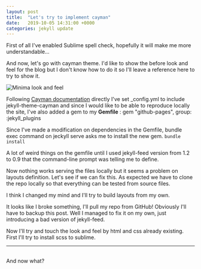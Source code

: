 ```yaml
---
layout: post
title:  "Let's try to implement cayman"
date:   2019-10-05 14:31:00 +0000
categories: jekyll update
---
```


First of all I've enabled Sublime spell check, hopefully it will make me more understandable...

And now, let's go with cayman theme. I'd like to show the before look and feel for the blog but I don't know how to do it so I'll leave a reference here to try to show it.

![Minima look and feel](../assets/img/minima_look.jpeg)

Following [Cayman documentation](https://github.com/pages-themes/cayman) directly I've set \_config.yml to include jekyll-theme-cayman and since I would like to be able to reproduce locally the site, I've also added a gem to my **Gemfile** : gem "github-pages", group: :jekyll_plugins

Since I've made a modification on dependencies in the Gemfile, bundle exec command on jeckyll serve asks me to install the new gem. `bundle install` 

A lot of weird things on the gemfile until I used jekyll-feed version from 1.2 to 0.9 that the command-line prompt was telling me to define.

Now nothing works serving the files locally but it seems a problem on layouts definition. Let's see if we can fix this. As expected we have to clone the repo locally so that everything can be tested from source files.

I think I changed my mind and I'll try to build layouts from my own.

It looks like I broke something, I'll pull my repo from GitHub! Obviously I'll have to backup this post. Well I managed to fix it on my own, just introducing a bad version of jekyll-feed.

Now I'll try and touch the look and feel by html and css already existing. First I'll try to install scss to sublime.

---
<br/>
And now what?